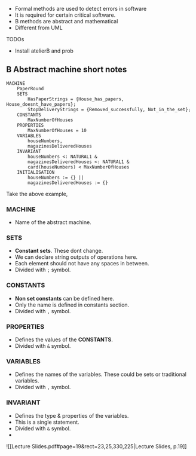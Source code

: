 - Formal methods are used to detect errors in software
- It is required for certain critical software.
- B methods are abstract and mathematical
- Different from UML 

TODOs 
- Install atelierB and prob

## B Abstract machine short notes
```
MACHINE
    PaperRound
    SETS
        HasPaperStrings = {House_has_papers, House_doesnt_have_papers};
        StopDeliveryStrings = {Removed_successfully, Not_in_the_set};
    CONSTANTS
        MaxNumberOfHouses
    PROPERTIES
        MaxNumberOfHouses = 10
    VARIABLES
        houseNumbers,
        magazinesDeliveredHouses
    INVARIANT
        houseNumbers <: NATURAL1 &
        magazinesDeliveredHouses <: NATURAL1 &
        card(houseNumbers) < MaxNumberOfHouses
    INITIALISATION
        houseNumbers := {} ||
        magazinesDeliveredHouses := {}
```

Take the above example,
### MACHINE
- Name of the abstract machine.
### SETS
- **Constant sets**. These dont change.
- We can declare string outputs of operations here.
- Each element should not have any spaces in between.
- Divided with `;` symbol.
### CONSTANTS
- **Non set constants** can be defined here.
- Only the name is defined in constants section.
- Divided with `,` symbol.
### PROPERTIES
- Defines the values of the **CONSTANTS**.
- Divided with `&` symbol.
### VARIABLES
- Defines the names of the variables. These could be sets or traditional variables.
- Divided with `,` symbol.
### INVARIANT
- Defines the type & properties of the variables.
- This is a single statement.
- Divided with `&` symbol.
- 




![[Lecture Slides.pdf#page=19&rect=23,25,330,225|Lecture Slides, p.19]]